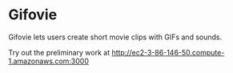 # Gifovie
Gifovie lets users create short movie clips with GIFs and sounds. 

Try out the preliminary work at http://ec2-3-86-146-50.compute-1.amazonaws.com:3000
